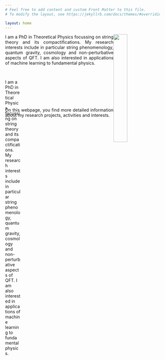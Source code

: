 ```yaml
---
# Feel free to add content and custom Front Matter to this file.
# To modify the layout, see https://jekyllrb.com/docs/themes/#overriding-theme-defaults

layout: home
---
```


<img style="float: right;" src="{{site.url}}images/profile01.JPG" width="30%" height="auto">

<p align="justify">
I am a PhD in Theoretical Physics focussing on string theory and its compactifications. My research interests include in particular string phenomenology, quantum gravity, cosmology and non-perturbative aspects of QFT. I am also interested in applications of machine learning to fundamental physics.
</p> 
<br>
<div style="width: 50px; height: 60px;">
   <p> I am a PhD in Theoretical Physics focussing on string theory and its compactifications. My research interests include in particular string phenomenology, quantum gravity, cosmology and non-perturbative aspects of QFT. I am also interested in applications of machine learning to fundamental physics. </p>
</div>
<br>
<p align="justify" >
On this webpage, you find more detailed information about my research projects, activities and interests.
</p> 




